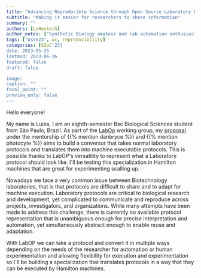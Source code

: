 ```yaml
--- 
title: "Advancing Reproducible Science through Open Source Laboratory Protocols as Software "
subtitle: "Making it easier for researchers to share information"
summary: ""
authors: [LuHesketh]
author_notes: ["Synthetic Biology amateur and lab automation enthusiast"]
tags: ["osre23", uc, reproducibility]
categories: [GSoC'23]
date: 2023-05-25
lastmod: 2023-06-26
featured: false
draft: false

image:
caption: ""
focal_point: ""
preview_only: false
---
```


Hello everyone!

My name is Luiza, I am an eighth-semester Bsc Biological Sciences student from São Paulo, Brazil. As part of the [LabOp](/project/osre23/ucsd/labop) working group, my [proposal](https://docs.google.com/document/d/1pJ7UIATZYASXjbLdUosvq08QkhPNTFxZFId9dapNp-o/edit?usp=sharing) under the mentorship of {{% mention danbryce %}} and {{% mention photocyte %}} aims to build a conversor that takes normal laboratory protocols and translates them into machine executable protocols. This is possible thanks to LabOP's versatility to represent what a Laboratory protocol should look like. I´ll be testing this specialization in Hamilton machines that are great for experimenting scalling up.

Nowadays we face a very common issue between Biotechnology laboratories, that is that protocols are difficult to share and to adapt for machine execution. Laboratory protocols are critical to biological research and development, yet complicated to communicate and reproduce across projects, investigators, and organizations. While many attempts have been made to address this challenge, there is currently no available protocol representation that is unambiguous enough for precise interpretation and automation, yet simultaneously abstract enough to enable reuse and adaptation.

With LabOP we can take a protocol and convert it in multiple ways depending on the needs of the researcher for automation or human experimentation and allowing flexibility for execution and experimentation so I`ll be building a specialization that translates protocols in a way that they can be executed by Hamilton machines.
